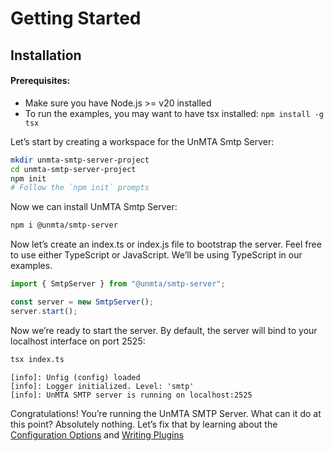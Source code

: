 # Getting Started

## Installation

#### Prerequisites:

- Make sure you have Node.js >= v20 installed
- To run the examples, you may want to have tsx installed: `npm install -g tsx`

Let’s start by creating a workspace for the UnMTA Smtp Server:

```bash
mkdir unmta-smtp-server-project
cd unmta-smtp-server-project
npm init
# Follow the `npm init` prompts
```

Now we can install UnMTA Smtp Server:

```bash
npm i @unmta/smtp-server
```

Now let’s create an index.ts or index.js file to bootstrap the server. Feel free to use either TypeScript or JavaScript. We’ll be using TypeScript in our examples.

```typescript title="index.ts"
import { SmtpServer } from "@unmta/smtp-server";

const server = new SmtpServer();
server.start();
```

Now we’re ready to start the server. By default, the server will bind to your localhost interface on port 2525:

```bash
tsx index.ts
```

```log
[info]: Unfig (config) loaded
[info]: Logger initialized. Level: 'smtp'
[info]: UnMTA SMTP server is running on localhost:2525
```

Congratulations! You’re running the UnMTA SMTP Server. What can it do at this point? Absolutely nothing. Let’s fix that by learning about the [Configuration Options](/configuration) and [Writing Plugins](/writing-plugins)
